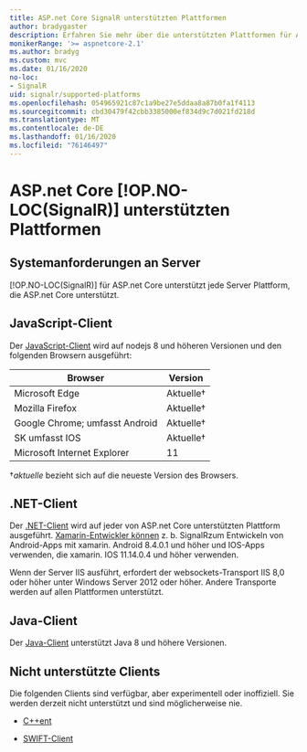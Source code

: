 ```yaml
---
title: ASP.net Core SignalR unterstützten Plattformen
author: bradygaster
description: Erfahren Sie mehr über die unterstützten Plattformen für ASP.net Core SignalR.
monikerRange: '>= aspnetcore-2.1'
ms.author: bradyg
ms.custom: mvc
ms.date: 01/16/2020
no-loc:
- SignalR
uid: signalr/supported-platforms
ms.openlocfilehash: 054965921c87c1a9be27e5ddaa8a87b0fa1f4113
ms.sourcegitcommit: cbd30479f42cbb3385000ef834d9c7d021fd218d
ms.translationtype: MT
ms.contentlocale: de-DE
ms.lasthandoff: 01/16/2020
ms.locfileid: "76146497"
---
```

# <a name="aspnet-core-opno-locsignalr-supported-platforms"></a>ASP.net Core [!OP.NO-LOC(SignalR)] unterstützten Plattformen

## <a name="server-system-requirements"></a>Systemanforderungen an Server

[!OP.NO-LOC(SignalR)] für ASP.net Core unterstützt jede Server Plattform, die ASP.net Core unterstützt.

## <a name="javascript-client"></a>JavaScript-Client

Der [JavaScript-Client](xref:signalr/javascript-client) wird auf nodejs 8 und höheren Versionen und den folgenden Browsern ausgeführt:

| Browser                         | Version         |
| ------------------------------- | --------------- |
| Microsoft Edge                  | Aktuelle&dagger; |
| Mozilla Firefox                 | Aktuelle&dagger; |
| Google Chrome; umfasst Android | Aktuelle&dagger; |
| SK umfasst IOS            | Aktuelle&dagger; |
| Microsoft Internet Explorer     | 11              |

&dagger;*aktuelle* bezieht sich auf die neueste Version des Browsers.

## <a name="net-client"></a>.NET-Client

Der [.NET-Client](xref:signalr/dotnet-client) wird auf jeder von ASP.net Core unterstützten Plattform ausgeführt. [Xamarin-Entwickler können](https://github.com/aspnet/Announcements/issues/305) z. b. SignalRzum Entwickeln von Android-Apps mit xamarin. Android 8.4.0.1 und höher und IOS-Apps verwenden, die xamarin. IOS 11.14.0.4 und höher verwenden.

Wenn der Server IIS ausführt, erfordert der websockets-Transport IIS 8,0 oder höher unter Windows Server 2012 oder höher. Andere Transporte werden auf allen Plattformen unterstützt.

## <a name="java-client"></a>Java-Client

Der [Java-Client](xref:signalr/java-client) unterstützt Java 8 und höhere Versionen.

## <a name="unsupported-clients"></a>Nicht unterstützte Clients

Die folgenden Clients sind verfügbar, aber experimentell oder inoffiziell. Sie werden derzeit nicht unterstützt und sind möglicherweise nie.

* [C++ent](https://github.com/aspnet/SignalR-Client-Cpp)

* [SWIFT-Client](https://github.com/moozzyk/SignalR-Client-Swift)
